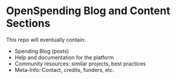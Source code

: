 
OpenSpending Blog and Content Sections
======================================

This repo will eventually contain: 

  * Spending Blog (posts)
  * Help and documentation for the platform
  * Community resources: similar projects, best practices
  * Meta-Info: Contact, credits, funders, etc.



